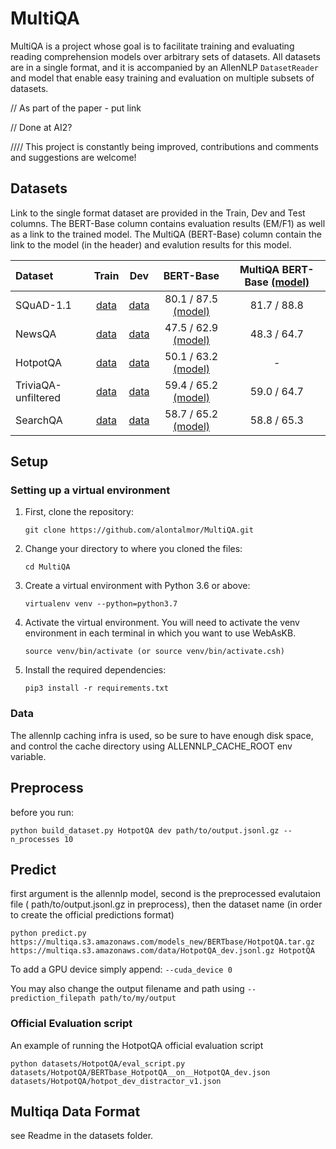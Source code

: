 # MultiQA

MultiQA is a project whose goal is to facilitate training and evaluating reading
comprehension models over arbitrary sets of datasets.
All datasets are in a single format, and it is accompanied by
an AllenNLP `DatasetReader` and model that enable easy training and evaluation
on multiple subsets of datasets.


// As part of the paper - put link

// Done at AI2?  

//// This project is constantly being improved, contributions and comments and suggestions are welcome!

 

## Datasets

Link to the single format dataset are provided in the Train, Dev and Test columns.
The BERT-Base column contains evaluation results (EM/F1) as well as a link to the trained model. 
The MultiQA (BERT-Base) column contain the link to the model (in the header) and evalution results for this model. 

| Dataset | Train | Dev | BERT-Base | MultiQA BERT-Base [(model)](https://multiqa.s3.amazonaws.com/models_new/BERTBase/SQuAD1-1_HotpotQA_NewsQA_TriviaQA_unfiltered_SearchQA__full.tar.gz)|
| :----- | :-----:|  :------------------: | :------------------: |  :------------------: |
| SQuAD-1.1 | [data](https://multiqa.s3.amazonaws.com/data/SQuAD1-1_train.jsonl.gz) | [data](https://multiqa.s3.amazonaws.com/data/SQuAD1-1_dev.jsonl.gz) | 80.1 / 87.5 [(model)](https://multiqa.s3.amazonaws.com/models_new/BERTBase/SQuAD1-1.tar.gz) | 81.7 / 88.8 |
| NewsQA | [data](https://multiqa.s3.amazonaws.com/data/NewsQA_train.jsonl.gz) | [data](https://multiqa.s3.amazonaws.com/data/NewsQA_dev.jsonl.gz) | 47.5 / 62.9 [(model)](https://multiqa.s3.amazonaws.com/models_new/BERTBase/NewsQA.tar.gz) | 48.3 / 64.7 |
| HotpotQA | [data](https://multiqa.s3.amazonaws.com/data/HotpotQA_train.jsonl.gz) | [data](https://multiqa.s3.amazonaws.com/data/HotpotQA_dev.jsonl.gz) | 50.1 / 63.2 [(model)](https://multiqa.s3.amazonaws.com/models_new/BERTBase/HotpotQA.tar.gz) | - |
| TriviaQA-unfiltered | [data](https://multiqa.s3.amazonaws.com/data/TriviaQA_unfiltered_train.jsonl.gz) | [data](https://multiqa.s3.amazonaws.com/data/TriviaQA_unfiltered_dev.jsonl.gz) | 59.4 / 65.2 [(model)](https://multiqa.s3.amazonaws.com/models_new/BERTBase/TriviaQA_unfiltered.tar.gz) | 59.0 / 64.7 |
| SearchQA | [data](https://multiqa.s3.amazonaws.com/data/SearchQA_train.jsonl.gz) | [data](https://multiqa.s3.amazonaws.com/data/SearchQA_dev.jsonl.gz) | 58.7 / 65.2 [(model)](https://multiqa.s3.amazonaws.com/models_new/BERTBase/SearchQA.tar.gz) | 58.8 / 65.3 |

 
 
## Setup

### Setting up a virtual environment

1.  First, clone the repository:

    ```
    git clone https://github.com/alontalmor/MultiQA.git
    ```

2.  Change your directory to where you cloned the files:

    ```
    cd MultiQA
    ```

3.  Create a virtual environment with Python 3.6 or above:

    ```
    virtualenv venv --python=python3.7
    ```

4.  Activate the virtual environment. You will need to activate the venv environment in each terminal in which you want to use WebAsKB.

    ```
    source venv/bin/activate (or source venv/bin/activate.csh)
    ```
5.  Install the required dependencies:

    ```
    pip3 install -r requirements.txt
    ```

### Data

The allennlp caching infra is used, so be sure to have enough disk space, and control the cache directory using ALLENNLP_CACHE_ROOT env variable.

## Preprocess
    
   before you run: 
   
  `python build_dataset.py HotpotQA dev path/to/output.jsonl.gz --n_processes 10`


## Predict

first argument is the allennlp model, second is the preprocessed evalutaion file ( path/to/output.jsonl.gz in preprocess), then the dataset name (in order to create the official predictions format)

 `python predict.py https://multiqa.s3.amazonaws.com/models_new/BERTbase/HotpotQA.tar.gz https://multiqa.s3.amazonaws.com/data/HotpotQA_dev.jsonl.gz HotpotQA`
 
 To add a GPU device simply append: `--cuda_device 0`
 
 You may also change the output filename and path using `--prediction_filepath path/to/my/output`
 
 ###  Official Evaluation script 
 An example of running the HotpotQA official evaluation script 
 
 `python datasets/HotpotQA/eval_script.py datasets/HotpotQA/BERTbase_HotpotQA__on__HotpotQA_dev.json datasets/HotpotQA/hotpot_dev_distractor_v1.json`
 
## Multiqa Data Format
see Readme in the datasets folder.





